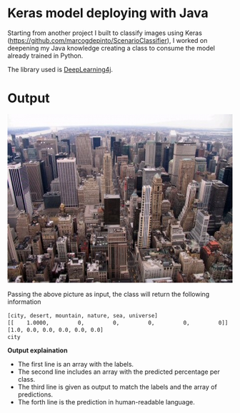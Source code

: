 # Keras model deploying with Java

Starting from another project I built to classify images using Keras (https://github.com/marcogdepinto/ScenarioClassifier), I worked on deepening my Java knowledge creating a class to consume the model already trained in Python.

The library used is [DeepLearning4j](https://deeplearning4j.org/).

# Output

![city](https://github.com/marcogdepinto/Java-KerasDLModelServing/blob/master/city2.jpg)

Passing the above picture as input, the class will return the following information

```
[city, desert, mountain, nature, sea, universe]
[[    1.0000,         0,         0,         0,         0,         0]]
[1.0, 0.0, 0.0, 0.0, 0.0, 0.0]
city
```

**Output explaination**

- The first line is an array with the labels.
- The second line includes an array with the predicted percentage per class.
- The third line is given as output to match the labels and the array of predictions.
- The forth line is the prediction in human-readable language.
